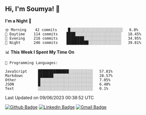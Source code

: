 ## Hi, I'm Soumya! 👋

<!--START_SECTION:waka-->
**I'm a Night 🦉** 

```text
🌞 Morning    42 commits     █░░░░░░░░░░░░░░░░░░░░░░░░   6.8% 
🌆 Daytime    114 commits    ████░░░░░░░░░░░░░░░░░░░░░   18.45% 
🌃 Evening    216 commits    ████████░░░░░░░░░░░░░░░░░   34.95% 
🌙 Night      246 commits    ██████████░░░░░░░░░░░░░░░   39.81%

```


📊 **This Week I Spent My Time On** 

```text
💬 Programming Languages: 

JavaScript     ██████████████░░░░░░░░░░░   57.81% 
Markdown       ███████░░░░░░░░░░░░░░░░░░   28.57% 
Other          █░░░░░░░░░░░░░░░░░░░░░░░░   7.05% 
JSON           █░░░░░░░░░░░░░░░░░░░░░░░░   6.48% 
Text           ░░░░░░░░░░░░░░░░░░░░░░░░░   0.1%
```


 Last Updated on 09/06/2023 00:38:52 UTC
<!--END_SECTION:waka-->

[![Github Badge](https://img.shields.io/badge/-rubyruins-grey?style=for-the-badge&logo=github&logoColor=white&link=https://github.com/rubyruins/)](https://www.github.com/rubyruins/) 
[![Linkedin Badge](https://img.shields.io/badge/-Soumya%20Parekh-0072b1?style=for-the-badge&logo=Linkedin&logoColor=white&link=https://www.linkedin.com/in/Soumya-Parekh/)](https://www.linkedin.com/in/Soumya-Parekh/) 
[![Gmail Badge](https://img.shields.io/badge/-soumyaparekh.me@gmail.com-c14438?style=for-the-badge&logo=Gmail&logoColor=white&link=mailto:soumyaparekh.me@gmail.com)](mailto:soumyaparekh.me@gmail.com) 
